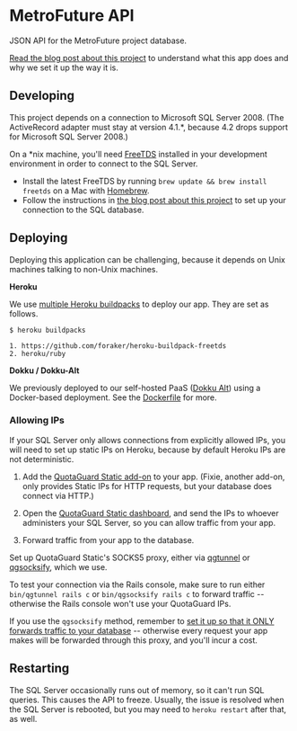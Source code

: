 # MetroFuture API

JSON API for the MetroFuture project database.

[Read the blog post about this project](https://medium.com/p/a8f9ceea0b50/) to understand what this app does and why we set it up the way it is.

## Developing

This project depends on a connection to Microsoft SQL Server 2008. (The ActiveRecord adapter must stay at version 4.1.*, because 4.2 drops support for Microsoft SQL Server 2008.)

On a *nix machine, you'll need [FreeTDS](http://www.freetds.org/) installed in your development environment in order to connect to the SQL Server.

- Install the latest FreeTDS by running `brew update && brew install freetds` on a Mac with [Homebrew](https://brew.sh).
- Follow the instructions in [the blog post about this project](https://medium.com/p/a8f9ceea0b50/) to set up your connection to the SQL database.

## Deploying

Deploying this application can be challenging, because it depends on Unix machines talking to non-Unix machines.

__Heroku__

We use [multiple Heroku buildpacks](https://devcenter.heroku.com/articles/using-multiple-buildpacks-for-an-app) to deploy our app. They are set as follows.

```
$ heroku buildpacks

1. https://github.com/foraker/heroku-buildpack-freetds
2. heroku/ruby
```

__Dokku / Dokku-Alt__

We previously deployed to our self-hosted PaaS ([Dokku Alt](https://github.com/dokku-alt/dokku-alt)) using a Docker-based deployment. See the [Dockerfile](Dockerfile) for more.

### Allowing IPs

If your SQL Server only allows connections from explicitly allowed IPs, you will need to set up static IPs on Heroku, because by default Heroku IPs are not deterministic.

1. Add the [QuotaGuard Static add-on](https://devcenter.heroku.com/articles/quotaguardstatic) to your app. (Fixie, another add-on, only provides Static IPs for HTTP requests, but your database does connect via HTTP.)

2. Open the [QuotaGuard Static dashboard](https://www.quotaguard.com/dashboard/static), and send the IPs to whoever administers your SQL Server, so you can allow traffic from your app.

3. Forward traffic from your app to the database.

Set up QuotaGuard Static's SOCKS5 proxy, either via [qgtunnel](https://devcenter.heroku.com/articles/quotaguardstatic#setting-up-socks5-tunnel) or [qgsocksify](https://devcenter.heroku.com/articles/quotaguardstatic#installing-the-quotaguard-static-socksify-wrapper), which we use.

To test your connection via the Rails console, make sure to run either `bin/qgtunnel rails c` or `bin/qgsocksify rails c` to forward traffic -- otherwise the Rails console won't use your QuotaGuard IPs.

If you use the `qgsocksify` method, remember to [set it up so that it ONLY forwards traffic to your database](https://devcenter.heroku.com/articles/quotaguardstatic#controlling-what-traffic-goes-through-the-socksify-wrapper) -- otherwise every request your app makes will be forwarded through this proxy, and you'll incur a cost.


## Restarting

The SQL Server occasionally runs out of memory, so it can't run SQL queries. This causes the API to freeze. Usually, the issue is resolved when the SQL Server is rebooted, but you may need to `heroku restart` after that, as well.
